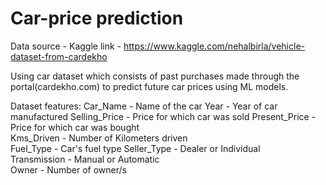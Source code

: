 # Car-price prediction
Data source - Kaggle
link - https://www.kaggle.com/nehalbirla/vehicle-dataset-from-cardekho

Using car dataset which consists of past purchases made through the portal(cardekho.com) to predict future car prices using ML models.

Dataset features:
Car_Name - Name of the car
Year - Year of car manufactured	
Selling_Price - Price for which car was sold
Present_Price - Price for which car was bought	
Kms_Driven - Number of Kilometers driven	
Fuel_Type - Car's fuel type	
Seller_Type - Dealer or Individual	
Transmission - Manual or Automatic	
Owner - Number of owner/s
